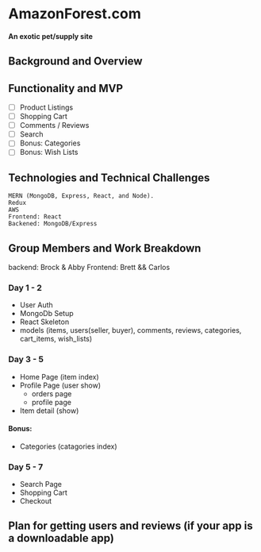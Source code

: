 # AmazonForest.com
#### An exotic pet/supply site


## Background and Overview
## Functionality and MVP
- [ ] Product Listings
- [ ] Shopping Cart
- [ ] Comments / Reviews
- [ ] Search
- [ ] Bonus: Categories
- [ ] Bonus: Wish Lists

## Technologies and Technical Challenges
	MERN (MongoDB, Express, React, and Node).
	Redux
    AWS
    Frontend: React
    Backened: MongoDB/Express

## Group Members and Work Breakdown
backend: Brock & Abby
Frontend: Brett && Carlos
### Day 1 - 2
* User Auth
* MongoDb Setup
* React Skeleton
* models (items, users(seller, buyer), comments, reviews, categories, cart_items, wish_lists)

### Day 3 - 5
* Home Page (item index)
* Profile Page (user show)
    - orders page
    - profile page
* Item detail (show)
#### Bonus:
* Categories (catagories index)

### Day 5 - 7
* Search Page
* Shopping Cart
* Checkout


## Plan for getting users and reviews (if your app is a downloadable app)

